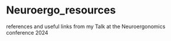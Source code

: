 # Neuroergo_resources
references and useful links from my Talk at the Neuroergonomics conference 2024
